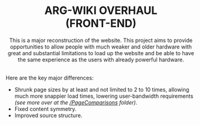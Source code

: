 <p align="center">
<h1 align="center"><b>ARG-WIKI OVERHAUL<br>(FRONT-END)</b></h1>
<p align="center">
This is a major reconstruction of the website. This project aims to provide opportunities to allow people with much weaker and older hardware with great and substantial limitations to load up the website and be able to have the same experience as the users with already powerful hardware.</p>
</p>
<br>
Here are the key major differences:

- Shrunk page sizes by at least and not limited to 2 to 10 times, allowing much more snappier load times, lowering user-bandwidth requirements <i>(see more over at the <u>/PageComparisons</u> folder)</i>.
- Fixed content symmetry.
- Improved source structure.
